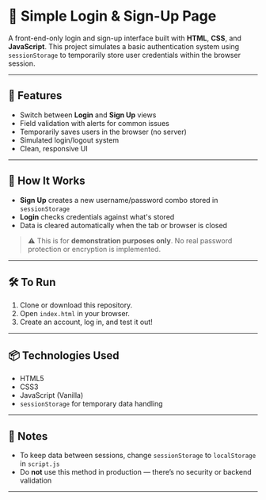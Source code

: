 # 🔐 Simple Login & Sign-Up Page

A front-end-only login and sign-up interface built with **HTML**, **CSS**, and **JavaScript**. This project simulates a basic authentication system using `sessionStorage` to temporarily store user credentials within the browser session.

---

## 🚀 Features

- Switch between **Login** and **Sign Up** views
- Field validation with alerts for common issues
- Temporarily saves users in the browser (no server)
- Simulated login/logout system
- Clean, responsive UI

---

## 🧪 How It Works

- **Sign Up** creates a new username/password combo stored in `sessionStorage`
- **Login** checks credentials against what's stored
- Data is cleared automatically when the tab or browser is closed

> ⚠️ This is for **demonstration purposes only**. No real password protection or encryption is implemented.

---

## 🛠️ To Run

1. Clone or download this repository.
2. Open `index.html` in your browser.
3. Create an account, log in, and test it out!

---

## 📦 Technologies Used

- HTML5
- CSS3
- JavaScript (Vanilla)
- `sessionStorage` for temporary data handling

---

## 📌 Notes

- To keep data between sessions, change `sessionStorage` to `localStorage` in `script.js`
- Do **not** use this method in production — there’s no security or backend validation

---
